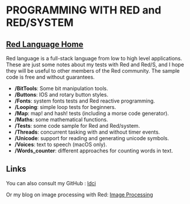 # PROGRAMMING WITH RED and RED/SYSTEM
## [Red Language Home](https://www.red-lang.org)

Red language is a full-stack language from low to high level applications.
These are just some notes about my tests with Red and  Red/S, and I hope they will be useful to other members of the Red community. The sample code is free and without guarantees.

* **/BitTools**: Some bit manipulation tools.
* **/Buttons**: IOS and rotary button styles.
* **/Fonts**: system fonts tests and Red reactive programming.
* **/Looping**: simple loop tests for beginners.
* **/Map**: map! and hash! tests (including a morse code generator).
* **/Maths**: some mathematical functions.
* **/Tests**: some code sample for Red and Red/system.
* **/Threads**: concurrent tasking with and without timer events.
* **/Unicode**: support for reading and generating unicode symbols.
* **/Voices**: text to speech (macOS only).
* **/Words_counter**: different approaches for counting words in text.

## Links

You can also consult 
my GitHub : [ldci](https://github.com/ldci) 

Or my blog on image processing with Red: [Image Processing](http://redlcv.blogspot.com/2017/04/blog-post.html)
